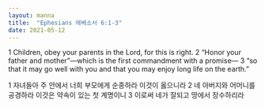 ```yaml
---
layout: manna
title:  "Ephesians 에베소서 6:1-3"
date: 2021-05-12
---
```

1 Children, obey your parents in the Lord, for this is right. 2 “Honor your father and mother”—which is the first commandment with a promise— 3 “so that it may go well with you and that you may enjoy long life on the earth.”

1 자녀들아 주 안에서 너희 부모에게 순종하라 이것이 옳으니라 2 네 아버지와 어머니를 공경하라 이것은 약속이 있는 첫 계명이니 3 이로써 네가 잘되고 땅에서 장수하리라
